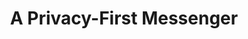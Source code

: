 ---
title: A Privacy-First Messenger
layout: messenger
description: Send private 1:1, group, and public chats. Easily send payments to friends around the world. Built with peer-to-peer technology to remove surveilling third parties.
---